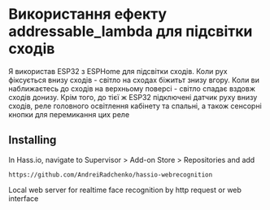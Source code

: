 # Використання ефекту addressable_lambda для підсвітки сходів
Я використав ESP32 з ESPHome для підсвітки сходів. Коли рух фіксується внизу сходів - світло на сходах біжитьт знизу вгору. 
Коли ви наближаєтесь до сходів на верхньому поверсі - світло спадає вздовж сходів донизу. 
Крім того, до тієї ж ESP32 підключені датчик руху внизу сходів, реле головного освітлення кабінету та спальні, а також сенсорні кнопки для перемикання
цих реле

## Installing
In Hass.io, navigate to Supervisor > Add-on Store > Repositories and add

    https://github.com/AndreiRadchenko/hassio-webrecognition
  
  Local web server for realtime face recognition by http request or web interface
